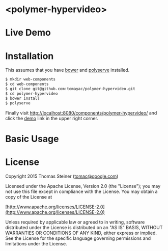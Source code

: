 &lt;polymer-hypervideo&gt;
==========================

Live Demo
=========

Installation
============

This assumes that you have [bower](http://bower.io/) and
[polyserve](https://github.com/PolymerLabs/polyserve) installed.

```sh
$ mkdir web-components
$ cd web-components
$ git clone git@github.com:tomayac/polymer-hypervideo.git
$ cd polymer-hypervideo
$ bower install
$ polyserve
```

Finally visit [http://localhost:8080/components/polymer-hypervideo/](http://localhost:8080/components/polymer-hypervideo/)
and click the [demo](http://localhost:8080/components/polymer-hypervideo/demo/) link in the upper right corner.

Basic Usage
===========

License
=======
Copyright 2015 Thomas Steiner (tomac@google.com)

Licensed under the Apache License, Version 2.0 (the "License");
you may not use this file except in compliance with the License.
You may obtain a copy of the License at

[http://www.apache.org/licenses/LICENSE-2.0](http://www.apache.org/licenses/LICENSE-2.0)

Unless required by applicable law or agreed to in writing, software
distributed under the License is distributed on an "AS IS" BASIS,
WITHOUT WARRANTIES OR CONDITIONS OF ANY KIND, either express or implied.
See the License for the specific language governing permissions and
limitations under the License.
